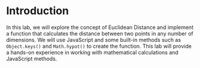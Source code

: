 # Introduction

In this lab, we will explore the concept of Euclidean Distance and implement a function that calculates the distance between two points in any number of dimensions. We will use JavaScript and some built-in methods such as `Object.keys()` and `Math.hypot()` to create the function. This lab will provide a hands-on experience in working with mathematical calculations and JavaScript methods.
